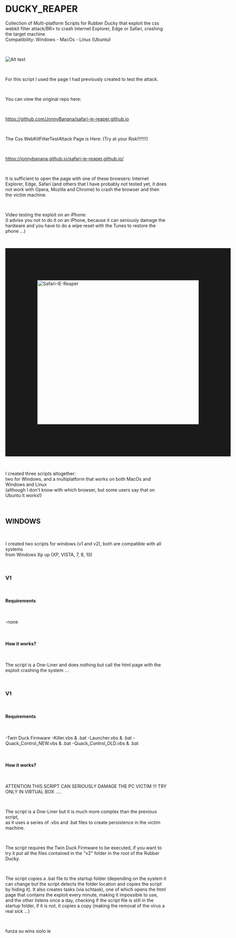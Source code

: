 # DUCKY_REAPER

Collection of Multi-platform Scripts for Rubber Ducky that exploit the css webkit filter attack/BR>
to crash Internet Explorer, Edge or Safari, crashing the target machine </BR>
Compatibility: Windows - MacOs - Linux (Ubuntu)

</BR>


![Alt text](https://raw.githubusercontent.com/JonnyBanana/DUCKY_REAPER/master/img/img1.JPG)


</BR>

For this script I used the page I had previously created to test the attack.

</BR>

You can view the original repo here:

</BR>

https://github.com/JonnyBanana/safari-ie-reaper.github.io


</BR>


The Css WebKitFilterTestAttack Page is Here: (Try at your Risk!!!!!!!)

</BR>

https://jonnybanana.github.io/safari-ie-reaper.github.io/

</BR>

It is sufficient to open the page with one of these browsers: Internet Explorer, Edge, Safari (and others that I have probably not tested yet, it does not work with Opera, Mozilla and Chrome)
to crash the browser and then the victim machine.

</BR>

Video testing the exploit on an iPhone:
</BR>
(I advise you not to do it on an iPhone, because it can seriously damage the hardware and you have to do a wipe reset with the Tunes to restore the phone ...)

</BR>

<a href="https://www.youtube.com/watch?v=G1jr4DVWg8s
" target="_blank"><img src="https://raw.githubusercontent.com/JonnyBanana/safari-ie-reaper.github.io/master/img/css-webkit-filter-yt.JPG" 
alt="Safari-IE-Reaper" width="600" height="450" border="100" /></a> 

</BR>


I created three scripts altogether:</BR>
two for Windows, and a multiplatform that works on both MacOs and Windows and Linux </BR>
(although I don't know with which browser, but some users say that on Ubuntu it works!)

</BR>

<H2>WINDOWS</H2>

</BR>

I created two scripts for windows (v1 and v2), both are compatible with all systems</BR>
from Windows Xp up (XP, VISTA, 7, 8, 10)

</BR>

<H3>V1</H3>

</BR>

<H4>Requirements</H4>

</BR>

-none

</BR>


<H4>How it works?</H4>

</BR>

The script is a One-Liner and does nothing but call the html page with the exploit crashing the system ...

</BR>

<H3>V1</H3>

</BR>

<H4>Requirements</H4>

</BR>

-Twin Duck Firmware
-Killer.vbs & .bat
-Launcher.vbs & .bat
-Quack_Control_NEW.vbs & .bat
-Quack_Control_OLD.vbs & .bat


</BR>


<H4>How it works?</H4>


</BR>

ATTENTION THIS SCRIPT CAN SERIOUSLY DAMAGE THE PC VICTIM !!!
TRY ONLY IN VIRTUAL BOX .....

</BR>

The script is a One-Liner but it is much more complex than the previous script, </BR>
as it uses a series of .vbs and .bat files to create persistence in the victim machine.

</BR>

The script requires the Twin Duck Firmware to be executed, if you want to try it put all the files contained in the "v2" folder in the root of the Rubber Ducky.

</BR>

The script copies a .bat file to the startup folder (depending on the system it can change but the script detects the folder location and copies the script by hiding it).
It also creates tasks (via schtask), one of which opens the html page that contains the exploit every minute, making it impossible to use, and the other listens once a day, checking if the script file is still in the startup folder, if it is not, it copies a copy (making the removal of the virus a real sick ...)


</BR>


funza su wins siolo ie 


